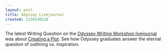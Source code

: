 ```yaml
---
layout: post
title: Odyssey Livejournal
created: 1236140536
---
```

The latest Writing Question on the [Odyssey Writing Workshop livejournal](http://odysseyworkshop.livejournal.com/) was about [Creating a Plot](http://odysseyworkshop.livejournal.com/4088.html).  See how Odyssey graduates answer the eternal question of outlining vs. inspiration.
